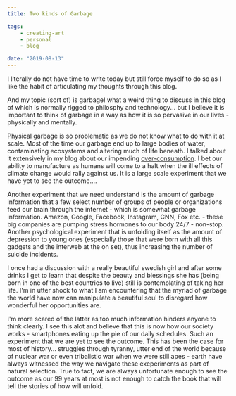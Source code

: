 ```yaml
---
title: Two kinds of Garbage

tags:
    - creating-art 
    - personal
    - blog

date: "2019-08-13"
---
```


I literally do not have time to write today but still force myself to do so as I like the habit of articulating my thoughts through this blog. 

And my topic (sort of) is garbage! what a weird thing to discuss in this blog of which is normally rigged to philosphy and technology... but I believe it is important to think of garbage in a way as how it is so pervasive in our lives - physically and mentally.

Physical garbage is so problematic as we do not know what to do with it at scale. Most of the time our garbage end up to large bodies of water, contaminating ecosystems and altering much of life beneath. I talked about it extensively in my blog about our impending [over-consumption](https://tech-stoic.github.io/consumption-overdrive/). I bet our ability to manufacture as humans will come to a halt when the ill effects of climate change would rally against us. It is a large scale experiment that we have yet to see the outcome....

Another experiment that we need understand is the amount of garbage information that a few select number of groups of people or organizations feed our brain through the internet - which is somewhat garbage information. Amazon, Google, Facebook, Instagram, CNN, Fox etc. - these big companies are pumping stress hormones to our body 24/7 - non-stop. Another psychological experiment that is unfolding itself as the amount of depression to young ones (especially those that were born with all this gadgets and the interweb at the on set), thus increasing the number of suicide incidents. 

I once had a discussion with a really beautiful swedish girl and after some drinks I get to learn that despite the beauty and blessings she has (being born in one of the best countries to live) still is contemplating of taking her life. I'm in utter shock to what I am encountering that the myriad of garbage the world have now can manipulate a beautiful soul to disregard how wonderful her opportunities are. 

I'm more scared of the latter as too much information hinders anyone to think clearly. I see this alot and believe that this is now how our society works - smartphones eating up the pie of our daily schedules. Such an experiment that we are yet to see the outcome. This has been the case for most of history... struggles through tyranny, utter end of the world because of nuclear war or even tribalistic war when we were still apes - earth have always witnessed the way we navigate these exeperiments as part of natural selection. True to fact, we are always unfortunate enough to see the outcome as our 99 years at most is not enough to catch the book that will tell the stories of how will unfold.


